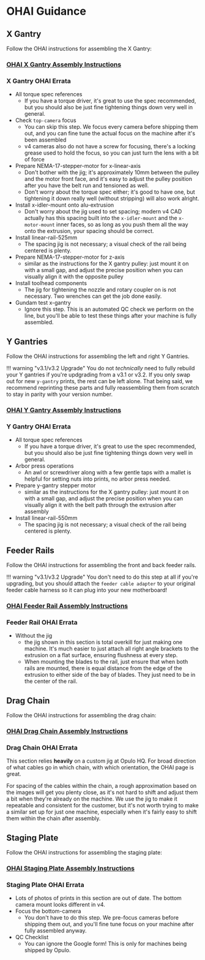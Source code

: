 # OHAI Guidance

## X Gantry

Follow the OHAI instructions for assembling the X Gantry:

### [OHAI X Gantry Assembly Instructions](https://ohai.opulo.io/lumen/x-gantry/)

### X Gantry OHAI Errata

- All torque spec references
    - If you have a torque driver, it's great to use the spec recommended, but you should also be just fine tightening things down very well in general.
- Check `top-camera` focus
    - You can skip this step. We focus every camera before shipping them out, and you can fine tune the actual focus on the machine after it's been assembled
    - v4 cameras also do not have a screw for focusing, there's a locking grease used to hold the focus, so you can just turn the lens with a bit of force
- Prepare NEMA-17-stepper-motor for x-linear-axis
    - Don't bother with the jig; it's approximately 10mm between the pulley and the motor front face, and it's easy to adjust the pulley position after you have the belt run and tensioned as well.
    - Don't worry about the torque spec either; it's good to have one, but tightening it down really well (without stripping) will also work alright.
- Install x-idler-mount onto alu-extrusion
    - Don't worry about the jig used to set spacing; modern v4 CAD actually has this spacing built into the `x-idler-mount` and the `x-motor-mount` inner faces, so as long as you push them all the way onto the extrusion, your spacing should be correct.
- Install linear-rail-525mm
    - The spacing jig is not necessary; a visual check of the rail being centered is plenty.
- Prepare NEMA-17-stepper-motor for z-axis
    - similar as the instructions for the X gantry pulley: just mount it on with a small gap, and adjust the precise position when you can visually align it with the opposite pulley
- Install toolhead components
    - The jig for tightening the nozzle and rotary coupler on is not necessary. Two wrenches can get the job done easily.
- Gundam test x-gantry
    - Ignore this step. This is an automated QC check we perform on the line, but you'll be able to test these things after your machine is fully assembled.

## Y Gantries

Follow the OHAI instructions for assembling the left and right Y Gantries.

!!! warning "v3.1/v3.2 Upgrade"
    You do not *technically* need to fully rebuild your Y gantries if you're updgrading from a v3.1 or v3.2. If you only swap out for new `y-gantry` prints, the rest can be left alone. That being said, we recommend reprinting these parts and fully reassembling them from scratch to stay in parity with your version number.

### [OHAI Y Gantry Assembly Instructions](https://ohai.opulo.io/lumen/y-gantry/)

### Y Gantry OHAI Errata

- All torque spec references
    - If you have a torque driver, it's great to use the spec recommended, but you should also be just fine tightening things down very well in general.
- Arbor press operations
    - An awl or screwdriver along with a few gentle taps with a mallet is helpful for setting nuts into prints, no arbor press needed.
- Prepare y-gantry stepper motor
    - similar as the instructions for the X gantry pulley: just mount it on with a small gap, and adjust the precise position when you can visually align it with the belt path through the extrusion after assembly
- Install linear-rail-550mm
    - The spacing jig is not necessary; a visual check of the rail being centered is plenty.


## Feeder Rails

Follow the OHAI instructions for assembling the front and back feeder rails.

!!! warning "v3.1/v3.2 Upgrade"
    You don't need to do this step at all if you're upgrading, but you should attach the `feeder cable adapter` to your original feeder cable harness so it can plug into your new motherboard!

### [OHAI Feeder Rail Assembly Instructions](https://ohai.opulo.io/lumen/feeder-rail/)

### Feeder Rail OHAI Errata

- Without the jig
    - the jig shown in this section is total overkill for just making one machine. It's much easier to just attach all right angle brackets to the extrusion on a flat surface, ensuring flushness at every step.
    - When mounting the blades to the rail, just ensure that when both rails are mounted, there is equal distance from the edge of the extrusion to either side of the bay of blades. They just need to be in the center of the rail.

## Drag Chain

Follow the OHAI instructions for assembling the drag chain:

### [OHAI Drag Chain Assembly Instructions](https://ohai.opulo.io/lumen/feeder-rail/)

### Drag Chain OHAI Errata

This section relies **heavily** on a custom jig at Opulo HQ. For broad direction of what cables go in which chain, with which orientation, the OHAI page is great.

For spacing of the cables within the chain, a rough approximation based on the images will get you plenty close, as it's not hard to shift and adjust them a bit when they're already on the machine. We use the jig to make it repeatable and consistent for the customer, but it's not worth trying to make a similar set up for just one machine, especially when it's fairly easy to shift them within the chain after assembly.

## Staging Plate

Follow the OHAI instructions for assembling the staging plate:

### [OHAI Staging Plate Assembly Instructions](https://ohai.opulo.io/lumen/staging-plate/)

### Staging Plate OHAI Errata

- Lots of photos of prints in this section are out of date. The bottom camera mount looks different in v4.
- Focus the bottom-camera
    - You don't have to do this step. We pre-focus cameras before shipping them out, and you'll fine tune focus on your machine after fully assembled anyway.
- QC Checklist
    - You can ignore the Google form! This is only for machines being shipped by Opulo.
